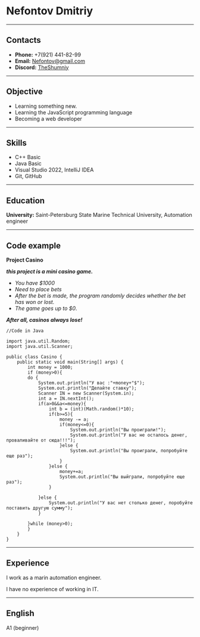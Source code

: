 # Nefontov Dmitriy
----
## Contacts
* **Phone:** +7(921) 441-82-99
* **Email:** Nefontov@gmail.com
* **Discord:** [TheShumniy](https://discordapp.com/users/424598991058239488/)

----
## Objective
* Learning something new.
* Learning the JavaScript programming language
* Becoming a web developer

----
## Skills
* C++ Basic
* Java Basic
* Visual Studio 2022, IntelliJ IDEA
* Git, GitHub

----
## Education
**University:** Saint-Petersburg State Marine Technical University, Automation engineer

----
## Code example
**Project Casino** 

***this project is a mini casino game.***
* *You have $1000*
* *Need to place bets*
* *After the bet is made, the program randomly decides whether the bet has won or lost.* 
* *The game goes up to $0*.

***After all, casinos always lose!*** 
``` 
//Code in Java

import java.util.Random;
import java.util.Scanner;

public class Casino {
    public static void main(String[] args) {
        int money = 1000;
        if (money>0){
        do {
            System.out.println("У вас :"+money+"$");
            System.out.println("Делайте ставку");
            Scanner IN = new Scanner(System.in);
            int a = IN.nextInt();
            if(a>0&&a<=money){
                int b = (int)(Math.random()*10);
                if(b>=5){
                    money -= a;
                    if(money<=0){
                        System.out.println("Вы проиграли!");
                        System.out.println("У вас не осталось денег, проваливайте от сюда!!!");
                    }else {
                        System.out.println("Вы проиграли, попробуйте еще раз");
                    }
                }else {
                    money+=a;
                    System.out.println("Вы выйграли, попробуйте еще раз");
                }

            }else {
                System.out.println("У вас нет столько денег, поробуйте поставить другую сумму");
            }

        }while (money>0);
        }
    }
}
```
----
## Experience
I work as a marin automation engineer.

I have no experience of working in IT.

----
## English
A1 (beginner)